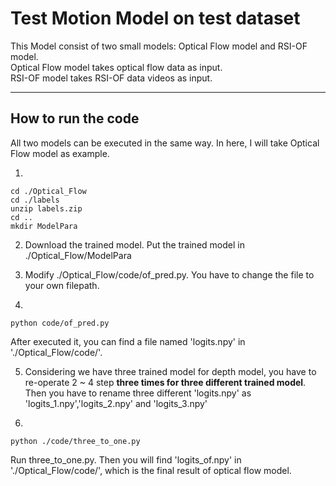 
# Test Motion Model on test dataset  

This Model consist of two small models: Optical Flow model and RSI-OF model.   
Optical Flow model takes optical flow data as input.   
RSI-OF model takes RSI-OF data videos as input.   

----
## How to run the code

All two models can be executed in the same way. In here, I will take Optical Flow model as example.

1. 
``` 
cd ./Optical_Flow  
cd ./labels  
unzip labels.zip
cd ..
mkdir ModelPara
```

2. Download the trained model. Put the trained model in ./Optical_Flow/ModelPara

3. Modify ./Optical_Flow/code/of_pred.py. You have to change the file to your own filepath.

4. 
```
python code/of_pred.py
```
   After executed it, you can find a file named 'logits.npy' in './Optical_Flow/code/'. 

5. Considering we have three trained model for depth model, you have to re-operate 2 ~ 4 step **three times for three different trained model**. Then you have to rename three different 'logits.npy' as 'logits_1.npy','logits_2.npy' and 'logits_3.npy'

6. 
```
python ./code/three_to_one.py 
```
Run three_to_one.py. Then you will find 'logits_of.npy' in './Optical_Flow/code/', which is the final result of optical flow model. 
